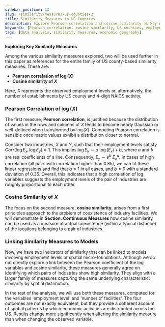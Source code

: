 ```yaml
---
sidebar_position: 13
slug: /similarity-measures-us-counties-2
title: Similarity Measures in US Counties
description: Explore Pearson correlation and cosine similarity as key measures for analyzing employment levels and establishment numbers across US counties.
keywords: [Pearson correlation, cosine similarity, US counties, employment levels, NAICS]
tags: [data analysis, similarity measures, economic geography]
---
```


**Exploring Key Similarity Measures**

Among the various similarity measures explored, two will be used further in this paper as references for the entire family of US county-based similarity measures. These are:

- **Pearson correlation of $\log(X)$**
- **Cosine similarity of $X$**

Here, $X$ represents the observed employment levels or, alternatively, the number of establishments by US county and 4-digit NAICS activity.

### Pearson Correlation of $\log(X)$

The first measure, **Pearson correlation**, is justified because the distribution of values in the rows and columns of $X$ tends to become nearly Gaussian or well-defined when transformed by $\log(X)$. Computing Pearson correlation is sensible once matrix values exhibit a distribution closer to normal. 

Consider two industries, $X$ and $Y$, such that their employment levels satisfy $Corr(\log E_x, \log E_y) \approx 1$. This implies $\log E_y \sim a \ \log(E_x) + b$, where $a$ and $b$ are real coefficients of a line. Consequently, $E_y \sim e^{b} \ E^a_x$. In cases of high correlation (all pairs with correlation higher than 0.85), we can fit these linear regressions and find that $a \approx 1$ in all cases, and $b \approx 0$ with a standard deviation of 0.35. Overall, this indicates that a high correlation of log variables suggests the employment levels of the pair of industries are roughly proportional to each other.

### Cosine Similarity of $X$

The focus on the second measure, **cosine similarity**, arises from a first principles approach to the problem of coexistence of industry facilities. We will demonstrate in **Section: Continuous Measures** how cosine similarity can be used as a measure of actual coexistence (within a typical distance) of the locations belonging to a pair of industries.

### Linking Similarity Measures to Models

Now, we have two indicators of similarity that can be linked to models involving employment levels or spatial micro-foundations. Although we do not directly explore a link between the Pearson coefficient of the $\log$ variables and cosine similarity, these measures generally agree on identifying which pairs of industries show high similarity. They align with a larger family of measures capturing the same underlying characteristic: similarity by spatial distribution.

In the rest of the analysis, we will use both these measures, computed for the variables 'employment level' and 'number of facilities'. The four outcomes are not exactly equivalent, but they provide a coherent account of spatial patterns by which economic activities are distributed across the US. Results change more significantly when altering the similarity measure than when changing the observed variable.